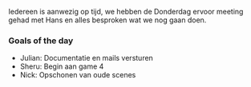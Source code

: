Iedereen is aanwezig op tijd, we hebben de Donderdag ervoor meeting gehad met Hans en alles besproken wat we nog gaan doen.

### Goals of the day
- Julian: Documentatie en mails versturen
- Sheru: Begin aan game 4
- Nick: Opschonen van oude scenes
